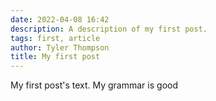 ```yaml
---
date: 2022-04-08 16:42
description: A description of my first post.
tags: first, article
author: Tyler Thompson
title: My first post
---
```

My first post's text.
My grammar is good

